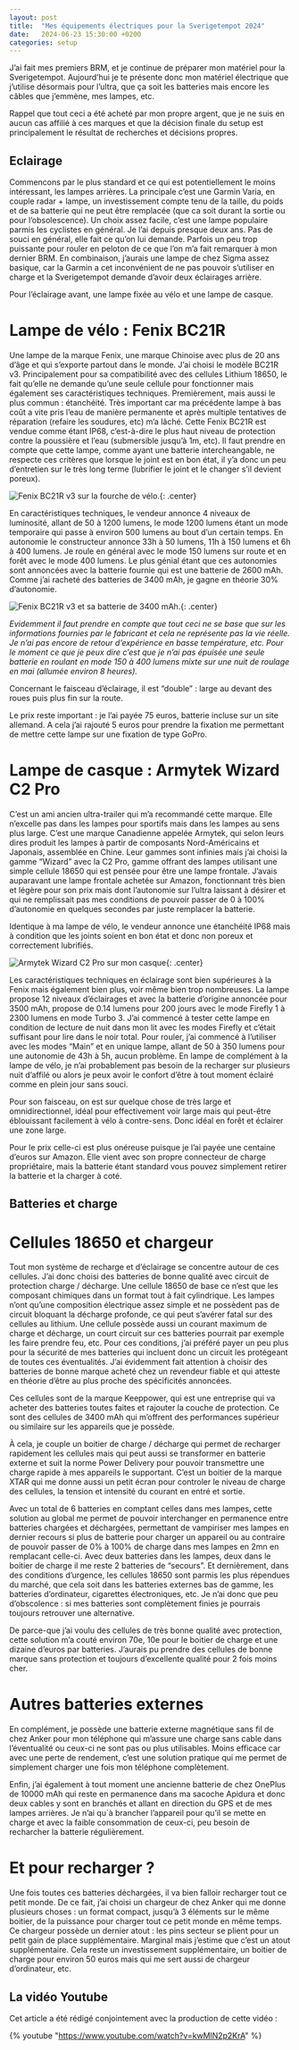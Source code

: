 ```yaml
---
layout: post
title:  "Mes équipements électriques pour la Sverigetempot 2024"
date:   2024-06-23 15:30:00 +0200
categories: setup
---
```


J’ai fait mes premiers BRM, et je continue de préparer mon matériel pour la Sverigetempot. Aujourd’hui je te présente donc mon matériel électrique que j’utilise désormais pour l’ultra, que ça soit les batteries mais encore les câbles que j’emmène, mes lampes, etc.

Rappel que tout ceci a été acheté par mon propre argent, que je ne suis en aucun cas affilié à ces marques et que la décision finale du setup est principalement le résultat de recherches et  décisions propres.

## Eclairage

Commencons par le plus standard et ce qui est potentiellement le moins intéressant, les lampes arrières. La principale c’est une Garmin Varia, en couple radar + lampe, un investissement compte tenu de la taille, du poids et de sa batterie qui ne peut être remplacée (que ca soit durant la sortie ou pour l’obsolescence). Un choix assez facile, c’est une lampe populaire parmis les cyclistes en général. Je l’ai depuis presque deux ans. Pas de souci en général, elle fait ce qu’on lui demande. Parfois un peu trop puissante pour rouler en peloton de ce que l’on m’a fait remarquer à mon dernier BRM. En combinaison, j’aurais une lampe de chez Sigma assez basique, car la Garmin a cet inconvénient de ne pas pouvoir s’utiliser en charge et la Sverigetempot demande d’avoir deux éclairages arrière.

Pour l’éclairage avant, une lampe fixée au vélo et une lampe de casque. 

# Lampe de vélo : Fenix BC21R

Une lampe de la marque Fenix, une marque Chinoise avec plus de 20 ans d’âge et qui s’exporte partout dans le monde. J’ai choisi le modèle BC21R v3. Principalement pour sa compatibilité avec des cellules Lithium 18650, le fait qu’elle ne demande qu’une seule cellule pour fonctionner mais également ses caractéristiques techniques. Premièrement, mais aussi le plus commun : étanchéité. Très important car ma précédente lampe à bas coût a vite pris l’eau de manière permanente et après multiple tentatives de réparation (refaire les soudures, etc) m’a lâché. Cette Fenix BC21R est vendue comme étant IP68, c’est-à-dire le plus haut niveau de protection contre la poussière et l’eau (submersible jusqu’à 1m, etc). Il faut prendre en compte que cette lampe, comme ayant une batterie intercheangable, ne respecte ces critères que lorsque le joint est en bon état, il y’a donc un peu d’entretien sur le très long terme (lubrifier le joint et le changer s’il devient poreux).

![Fenix BC21R v3 sur la fourche de vélo.](/assets/images/2024-06-15-mon-setup-elec/IMG_1669.jpg){: .center}

En caractéristiques techniques, le vendeur annonce 4 niveaux de luminosité, allant de 50 à 1200 lumens, le mode 1200 lumens étant un mode temporaire qui passe à environ 500 lumens au bout d’un certain temps. En autonomie le constructeur annonce 33h à 50 lumens, 11h à 150 lumens et 6h à 400 lumens. Je roule en général avec le mode 150 lumens sur route et en forêt avec le mode 400 lumens.  Le plus génial étant que ces autonomies sont annoncées avec la batterie fournie qui est une batterie de 2600 mAh. Comme j’ai racheté des batteries de 3400 mAh, je gagne en théorie 30% d’autonomie. 

![Fenix BC21R v3 et sa batterie de 3400 mAh.](/assets/images/2024-06-15-mon-setup-elec/IMG_1672.jpg){: .center}

*Evidemment il faut prendre en compte que tout ceci ne se base que sur les informations fournies par le fabricant et cela ne représente pas la vie réelle. Je n’ai pas encore de retour d’expérience en basse température, etc. Pour le moment ce que je peux dire c’est que je n’ai pas épuisée une seule batterie en roulant en mode 150 à 400 lumens mixte sur une nuit de roulage en mai (allumée environ 8 heures).*

Concernant le faisceau d’éclairage, il est “double” : large au devant des roues puis plus fin sur la route.

Le prix reste important : je l’ai payée 75 euros, batterie incluse sur un site allemand. A cela j’ai rajouté 5 euros pour prendre la fixation me permettant de mettre cette lampe sur une fixation de type GoPro.

# Lampe de casque : Armytek Wizard C2 Pro

C’est un ami ancien ultra-trailer qui m’a recommandé cette marque. Elle n’excelle pas dans les lampes pour sportifs mais dans les lampes au sens plus large. C’est une marque Canadienne appelée Armytek, qui selon leurs dires produit les lampes à partir de composants Nord-Américains et Japonais, assemblée en Chine. Leur gammes sont infinies mais j’ai choisi la gamme “Wizard” avec la C2 Pro, gamme offrant des lampes utilisant une simple cellule 18650 qui est pensée pour être une lampe frontale. J’avais auparavant une lampe frontale achetée sur Amazon, fonctionnant très bien et légère pour son prix mais dont l’autonomie sur l’ultra laissant à désirer et qui ne remplissait pas mes conditions de pouvoir passer de 0 à 100% d’autonomie en quelques secondes par juste remplacer la batterie.

Identique à ma lampe de vélo, le vendeur annonce une étanchéité IP68 mais à condition que les joints soient en bon état et donc non poreux et correctement lubrifiés.

![Armytek Wizard C2 Pro sur mon casque](/assets/images/2024-06-15-mon-setup-elec/IMG_1674.jpg){: .center}

Les caractéristiques techniques en éclairage sont bien supérieures à la Fenix mais également bien plus, voir même bien trop nombreuses. La lampe propose 12 niveaux d’éclairages et avec la batterie d’origine annoncée pour 3500 mAh, propose de 0.14 lumens pour 200 jours avec le mode Firefly 1 à 2300 lumens en mode Turbo 3. J’ai commencé à tester cette lampe en condition de lecture de nuit dans mon lit avec les modes Firefly et c’était suffisant pour lire dans le noir total. Pour rouler, j’ai commencé à l’utiliser avec les modes “Main” et en unique lampe, allant de 50 à 350 lumens pour une autonomie de 43h à 5h, aucun problème. En lampe de complément à la lampe de vélo, je n’ai probablement pas besoin de la recharger sur plusieurs nuit d’affilé ou alors je peux avoir le confort d’être à tout moment éclairé comme en plein jour sans souci.

Pour son faisceau, on est sur quelque chose de très large et omnidirectionnel, idéal pour effectivement voir large mais qui peut-être éblouissant facilement à vélo à contre-sens. Donc idéal en forêt et éclairer une zone large.

Pour le prix celle-ci est plus onéreuse puisque je l’ai payée une centaine d’euros sur Amazon. Elle vient avec son propre connecteur de charge propriétaire, mais la batterie étant standard vous pouvez simplement retirer la batterie et la charger à coté.

## Batteries et charge

# Cellules 18650 et chargeur

Tout mon système de recharge et d’éclairage se concentre autour de ces cellules. J’ai donc choisi des batteries de bonne qualité avec circuit de protection charge / décharge. Une cellule 18650 de base ce n’est que les composant chimiques dans un format tout à fait cylindrique. Les lampes n’ont qu’une composition électrique assez simple et ne possèdent pas de circuit bloquant la décharge profonde, ce qui peut s’avérer fatal sur des cellules au lithium. Une cellule possède aussi un courant maximum de charge et décharge, un court circuit sur ces batteries pourrait par exemple les faire prendre feu, etc. Pour ces conditions, j’ai préféré payer un peu plus pour la sécurité de mes batteries qui incluent donc un circuit les protégeant de toutes ces éventualités. J’ai évidemment fait attention à choisir des batteries de bonne marque acheté chez un revendeur fiable et qui atteste en théorie d’être au plus proche des spécificités annoncées. 

Ces cellules sont de la marque Keeppower, qui est une entreprise qui va acheter des batteries toutes faites et rajouter la couche de protection. Ce sont des cellules de 3400 mAh qui m’offrent des performances supérieur ou similaire sur les appareils que je possède.

À cela, je couple un boitier de charge / décharge qui permet de recharger rapidement les cellules mais qui peut aussi se transformer en batterie externe et suit la norme Power Delivery pour pouvoir transmettre une charge rapide à mes appareils le supportant. C’est un boitier de la marque XTAR qui me donne aussi un petit écran pour controler le niveau de charge des cellules, la tension et intensité du courant en entré et sortie. 

Avec un total de 6 batteries en comptant celles dans mes lampes, cette solution au global me permet de pouvoir interchanger en permanence entre batteries chargées et déchargées, permettant de vampiriser mes lampes en dernier recours si plus de batterie pour charger un appareil ou au contraire de pouvoir passer de 0% à 100% de charge dans mes lampes en 2mn en remplacant celle-ci. Avec deux batteries dans les lampes, deux dans le boitier de charge il me reste 2 batteries de “secours”. Et dernièrement, dans des conditions d’urgence, les cellules 18650 sont parmis les plus répendues du marché, que cela soit dans les batteries externes bas de gamme, les batteries d’ordinateur, cigarettes électroniques, etc. Je n’ai donc que peu d’obscolence : si mes batteries sont complètement finies je pourrais toujours retrouver une alternative.

De parce-que j’ai voulu des cellules de très bonne qualité avec protection, cette solution m’a couté environ 70e, 10e pour le boitier de charge et une dizaine d’euros par batteries. J’aurais pu prendre des cellules de bonne marque sans protection et toujours d’excellente qualité pour 2 fois moins cher.

# Autres batteries externes

En complément, je possède une batterie externe magnétique sans fil de chez Anker pour mon téléphone qui m’assure une charge sans cable dans l’éventualité ou ceux-ci ne sont pas ou plus utilisables. Moins efficace car avec une perte de rendement, c’est une solution pratique qui me permet de simplement charger une fois mon téléphone complètement.

Enfin, j’ai également à tout moment une ancienne batterie de chez OnePlus de 10000 mAh qui reste en permanence dans ma sacoche Apidura et donc deux cables y sont en branchés et allant en direction du GPS et de mes lampes arrières. Je n’ai qu`à brancher l’appareil pour qu’il se mette en charge et avec la faible consommation de ceux-ci, peu besoin de recharcher la batterie régulièrement.

# Et pour recharger ?

Une fois toutes ces batteries déchargées, il va bien falloir recharger tout ce petit monde. De ce fait, j’ai choisi un chargeur de chez Anker qui me donne plusieurs choses : un format compact, jusqu’à 3 éléments sur le même boitier, de la puissance pour charger tout ce petit monde en même temps. Ce chargeur possède un dernier atout : les pins secteur se plient pour un petit gain de place supplémentaire. Marginal mais j’estime que c’est un atout supplémentaire. Cela reste un investissement supplémentaire, un boitier de charge pour environ 50 euros mais qui me sert aussi de chargeur d’ordinateur, etc.

## La vidéo Youtube

Cet article a été rédigé conjointement avec la production de cette vidéo  :

{% youtube "https://www.youtube.com/watch?v=kwMlN2p2KrA" %}